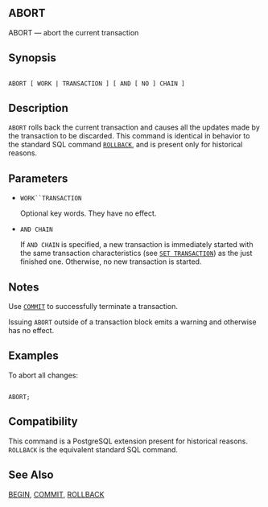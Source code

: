 ## ABORT

ABORT — abort the current transaction

## Synopsis

```

ABORT [ WORK | TRANSACTION ] [ AND [ NO ] CHAIN ]
```

## Description

`ABORT` rolls back the current transaction and causes all the updates made by the transaction to be discarded. This command is identical in behavior to the standard SQL command [`ROLLBACK`](sql-rollback "ROLLBACK"), and is present only for historical reasons.

## Parameters

* `WORK``TRANSACTION`

    Optional key words. They have no effect.

* `AND CHAIN`

    If `AND CHAIN` is specified, a new transaction is immediately started with the same transaction characteristics (see [`SET TRANSACTION`](sql-set-transaction "SET TRANSACTION")) as the just finished one. Otherwise, no new transaction is started.

## Notes

Use [`COMMIT`](sql-commit "COMMIT") to successfully terminate a transaction.

Issuing `ABORT` outside of a transaction block emits a warning and otherwise has no effect.

## Examples

To abort all changes:

```

ABORT;
```

## Compatibility

This command is a PostgreSQL extension present for historical reasons. `ROLLBACK` is the equivalent standard SQL command.

## See Also

[BEGIN](sql-begin "BEGIN"), [COMMIT](sql-commit "COMMIT"), [ROLLBACK](sql-rollback "ROLLBACK")